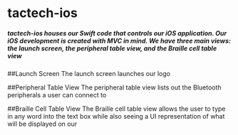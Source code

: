 # tactech-ios
##### tactech-ios houses our Swift code that controls our iOS application. Our iOS development is created with MVC in mind. We have three main views: **the launch screen**, **the peripheral table view**, and **the Braille cell table view**

##Launch Screen
The launch screen launches our logo

##Peripheral Table View
The peripheral table view lists out the Bluetooth peripherals a user can connect to

##Braille Cell Table View
The Braille cell table view allows the user to type in any word into the text box while also seeing a UI representation of what will be displayed on our

